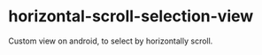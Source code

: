 horizontal-scroll-selection-view
================================

Custom view on android, to select by horizontally scroll.

